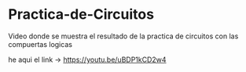 # Practica-de-Circuitos
Video donde se muestra el resultado de la practica de circuitos con las compuertas logicas

he aqui el link -> https://youtu.be/uBDP1kCD2w4
